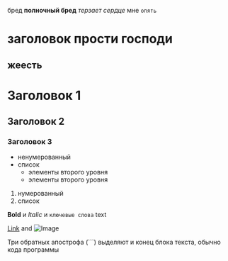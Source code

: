 бред **полночный бред** _терзает сердце_ мне `опять`

# заголовок прости господи
## жеесть


# Заголовок 1
## Заголовок 2
### Заголовок 3

* ненумерованный
* список
  * элементы второго уровня
  * элементы второго уровня

1. нумерованный 
2. список

**Bold** и _Italic_ и `ключевые слова` text

[Link](url) and ![Image]([src](https://64.media.tumblr.com/c2174e7f5a044b84031ec11893aec89e/e8bef377039ae689-61/s640x960/2d7e1ca47b98082a65c2b1a90beafce07c850c49.jpg)https://64.media.tumblr.com/c2174e7f5a044b84031ec11893aec89e/e8bef377039ae689-61/s640x960/2d7e1ca47b98082a65c2b1a90beafce07c850c49.jpg)

Три обратных апострофа  (```) выделяют и конец блока текста, обычно кода программы
